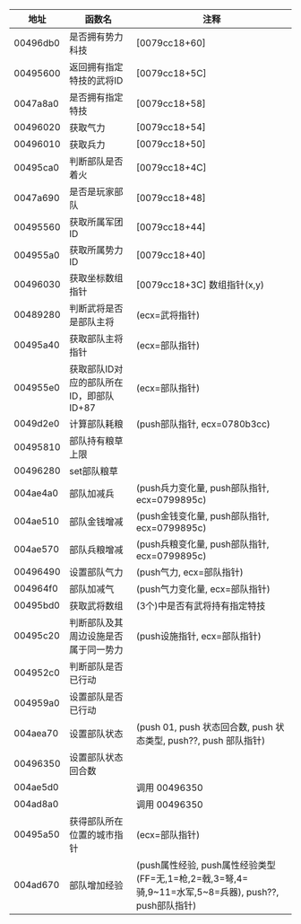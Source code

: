| 地址     | 函数名                                  | 注释                                                                                                  |
| -------- | --------------------------------------- | ----------------------------------------------------------------------------------------------------- |
| 00496db0 | 是否拥有势力科技                        | [0079cc18+60]                                                                                         |
| 00495600 | 返回拥有指定特技的武将ID                | [0079cc18+5C]                                                                                         |
| 0047a8a0 | 是否拥有指定特技                        | [0079cc18+58]                                                                                         |
| 00496020 | 获取气力                                | [0079cc18+54]                                                                                         |
| 00496010 | 获取兵力                                | [0079cc18+50]                                                                                         |
| 00495ca0 | 判断部队是否着火                        | [0079cc18+4C]                                                                                         |
| 0047a690 | 是否是玩家部队                          | [0079cc18+48]                                                                                         |
| 00495560 | 获取所属军团ID                          | [0079cc18+44]                                                                                         |
| 004955a0 | 获取所属势力ID                          | [0079cc18+40]                                                                                         |
| 00496030 | 获取坐标数组指针                        | [0079cc18+3C] 数组指针(x,y)                                                                           |
| 00489280 | 判断武将是否是部队主将                  | (ecx=武将指针)                                                                                        |
| 00495a40 | 获取部队主将指针                        | (ecx=部队指针)                                                                                        |
| 004955e0 | 获取部队ID对应的部队所在ID，即部队ID+87 | (ecx=部队指针)                                                                                        |
| 0049d2e0 | 计算部队耗粮                            | (push部队指针, ecx=0780b3cc)                                                                          |
| 00495810 | 部队持有粮草上限                        |                                                                                                       |
| 00496280 | set部队粮草                             |                                                                                                       |
| 004ae4a0 | 部队加减兵                              | (push兵力变化量, push部队指针, ecx=0799895c)                                                          |
| 004ae510 | 部队金钱增减                            | (push金钱变化量, push部队指针, ecx=0799895c)                                                          |
| 004ae570 | 部队兵粮增减                            | (push兵粮变化量, push部队指针, ecx=0799895c)                                                          |
| 00496490 | 设置部队气力                            | (push气力, ecx=部队指针)                                                                              |
| 004964f0 | 部队加减气                              | (push气力变化量, ecx=部队指针)                                                                        |
| 00495bd0 | 获取武将数组                            | (3个)中是否有武将持有指定特技                                                                         |
| 00495c20 | 判断部队及其周边设施是否属于同一势力    | (push设施指针, ecx=部队指针)                                                                          |
| 004952c0 | 判断部队是否已行动                      |                                                                                                       |
| 004959a0 | 设置部队是否已行动                      |                                                                                                       |
| 004aea70 | 设置部队状态                            | (push 01, push 状态回合数, push 状态类型, push??, push 部队指针)                                      |
| 00496350 | 设置部队状态回合数                      |                                                                                                       |
| 004ae5d0 |                                         | 调用 00496350                                                                                         |
| 004ad8a0 |                                         | 调用 00496350                                                                                         |
| 00495a50 | 获得部队所在位置的城市指针              | (ecx=部队指针)                                                                                        |
| 004ad670 | 部队增加经验                            | (push属性经验, push属性经验类型 (FF=无,1=枪,2=戟,3=弩,4=骑,9~11=水军,5~8=兵器), push??, push部队指针) |
  
